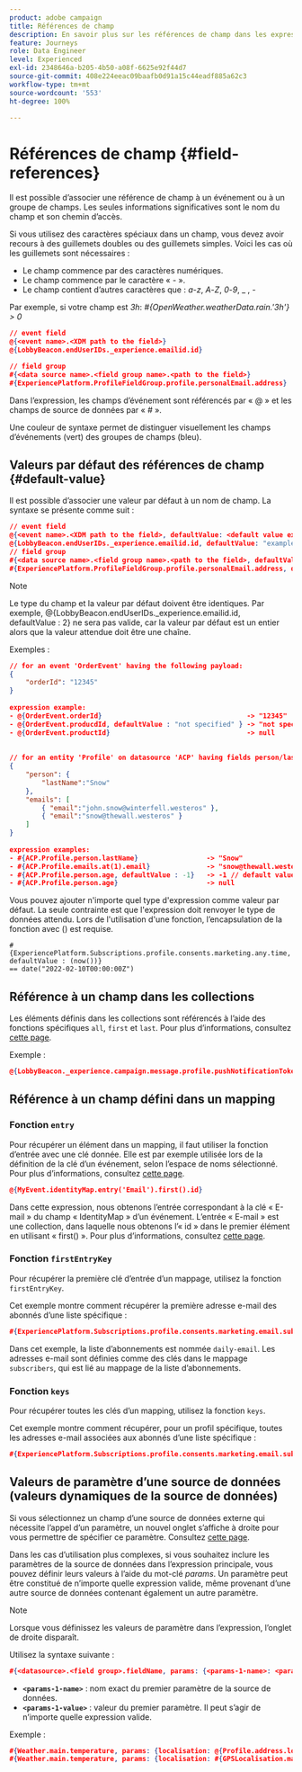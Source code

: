 ```yaml
---
product: adobe campaign
title: Références de champ
description: En savoir plus sur les références de champ dans les expressions avancées
feature: Journeys
role: Data Engineer
level: Experienced
exl-id: 2348646a-b205-4b50-a08f-6625e92f44d7
source-git-commit: 408e224eeac09baafb0d91a15c44eadf885a62c3
workflow-type: tm+mt
source-wordcount: '553'
ht-degree: 100%

---
```


# Références de champ {#field-references}

Il est possible d’associer une référence de champ à un événement ou à un groupe de champs. Les seules informations significatives sont le nom du champ et son chemin d’accès.

Si vous utilisez des caractères spéciaux dans un champ, vous devez avoir recours à des guillemets doubles ou des guillemets simples. Voici les cas où les guillemets sont nécessaires :

* Le champ commence par des caractères numériques.
* Le champ commence par le caractère « - ».
* Le champ contient d’autres caractères que : _a_-_z_, _A_-_Z_, _0_-_9_, _ , _-_

Par exemple, si votre champ est _3h_: _#{OpenWeather.weatherData.rain.&#39;3h&#39;} > 0_

```json
// event field
@{<event name>.<XDM path to the field>}
@{LobbyBeacon.endUserIDs._experience.emailid.id}

// field group
#{<data source name>.<field group name>.<path to the field>}
#{ExperiencePlatform.ProfileFieldGroup.profile.personalEmail.address}
```

Dans l’expression, les champs d’événement sont référencés par « @ » et les champs de source de données par « # ».

Une couleur de syntaxe permet de distinguer visuellement les champs d’événements (vert) des groupes de champs (bleu).

## Valeurs par défaut des références de champ {#default-value}

Il est possible d’associer une valeur par défaut à un nom de champ. La syntaxe se présente comme suit :

```json
// event field
@{<event name>.<XDM path to the field>, defaultValue: <default value expression>}
@{LobbyBeacon.endUserIDs._experience.emailid.id, defaultValue: "example@adobe.com"}
// field group
#{<data source name>.<field group name>.<path to the field>, defaultValue: <default value expression>}
#{ExperiencePlatform.ProfileFieldGroup.profile.personalEmail.address, defaultValue: "example@adobe.com"}
```

>[!NOTE]
>
>Le type du champ et la valeur par défaut doivent être identiques. Par exemple, @{LobbyBeacon.endUserIDs._experience.emailid.id, defaultValue : 2} ne sera pas valide, car la valeur par défaut est un entier alors que la valeur attendue doit être une chaîne.

Exemples :

```json
// for an event 'OrderEvent' having the following payload:
{
    "orderId": "12345"
}
 
expression example:
- @{OrderEvent.orderId}                                    -> "12345"
- @{OrderEvent.producdId, defaultValue : "not specified" } -> "not specified" // default value, productId is not a field present in the payload
- @{OrderEvent.productId}                                  -> null
 
 
// for an entity 'Profile' on datasource 'ACP' having fields person/lastName, with fetched data such as:
{
    "person": {
        "lastName":"Snow"
    },
    "emails": [
        { "email":"john.snow@winterfell.westeros" },
        { "email":"snow@thewall.westeros" }
    ]
}
 
expression examples:
- #{ACP.Profile.person.lastName}                 -> "Snow"
- #{ACP.Profile.emails.at(1).email}              -> "snow@thewall.westeros"
- #{ACP.Profile.person.age, defaultValue : -1}   -> -1 // default value, age is not a field present in the payload
- #{ACP.Profile.person.age}                      -> null
```

Vous pouvez ajouter n&#39;importe quel type d&#39;expression comme valeur par défaut. La seule contrainte est que l&#39;expression doit renvoyer le type de données attendu. Lors de l&#39;utilisation d&#39;une fonction, l’encapsulation de la fonction avec () est requise.

```
#{ExperiencePlatform.Subscriptions.profile.consents.marketing.any.time, defaultValue : (now())} 
== date("2022-02-10T00:00:00Z")
```

## Référence à un champ dans les collections

Les éléments définis dans les collections sont référencés à l’aide des fonctions spécifiques `all`, `first` et `last`. Pour plus d’informations, consultez [cette page](../expression/collection-management-functions.md).

Exemple :

```json
@{LobbyBeacon._experience.campaign.message.profile.pushNotificationTokens.all()
```

## Référence à un champ défini dans un mapping

### Fonction `entry`

Pour récupérer un élément dans un mapping, il faut utiliser la fonction d’entrée avec une clé donnée. Elle est par exemple utilisée lors de la définition de la clé d’un événement, selon l’espace de noms sélectionné. Pour plus d’informations, consultez [cette page](../../event/about-creating.md#select-the-namespace).

```json
@{MyEvent.identityMap.entry('Email').first().id}
```

Dans cette expression, nous obtenons l’entrée correspondant à la clé « E-mail » du champ « IdentityMap » d’un événement. L’entrée « E-mail » est une collection, dans laquelle nous obtenons l’« id » dans le premier élément en utilisant « first() ». Pour plus d’informations, consultez [cette page](../expression/collection-management-functions.md).

### Fonction `firstEntryKey`

Pour récupérer la première clé d’entrée d’un mappage, utilisez la fonction `firstEntryKey`. 

Cet exemple montre comment récupérer la première adresse e-mail des abonnés d’une liste spécifique :

```json
#{ExperiencePlatform.Subscriptions.profile.consents.marketing.email.subscriptions.entry('daily-email').subscribers.firstEntryKey()}
```

Dans cet exemple, la liste d’abonnements est nommée `daily-email`. Les adresses e-mail sont définies comme des clés dans le mappage `subscribers`, qui est lié au mappage de la liste d’abonnements. 

### Fonction `keys`

Pour récupérer toutes les clés d’un mapping, utilisez la fonction `keys`. 

Cet exemple montre comment récupérer, pour un profil spécifique, toutes les adresses e-mail associées aux abonnés d’une liste spécifique :

```json
#{ExperiencePlatform.Subscriptions.profile.consents.marketing.email.subscriptions.entry('daily-mail').subscribers.keys()
```

## Valeurs de paramètre d’une source de données (valeurs dynamiques de la source de données)

Si vous sélectionnez un champ d’une source de données externe qui nécessite l’appel d’un paramètre, un nouvel onglet s’affiche à droite pour vous permettre de spécifier ce paramètre. Consultez [cette page](../expression/expressionadvanced.md).

Dans les cas d’utilisation plus complexes, si vous souhaitez inclure les paramètres de la source de données dans l’expression principale, vous pouvez définir leurs valeurs à l’aide du mot-clé _params_. Un paramètre peut être constitué de n’importe quelle expression valide, même provenant d’une autre source de données contenant également un autre paramètre.

>[!NOTE]
>
>Lorsque vous définissez les valeurs de paramètre dans l’expression, l’onglet de droite disparaît. 

Utilisez la syntaxe suivante :

```json
#{<datasource>.<field group>.fieldName, params: {<params-1-name>: <params-1-value>, <params-2-name>: <params-2-value>}}
```

* **`<params-1-name>`** : nom exact du premier paramètre de la source de données.
* **`<params-1-value>`** : valeur du premier paramètre. Il peut s’agir de n’importe quelle expression valide.

Exemple :

```json
#{Weather.main.temperature, params: {localisation: @{Profile.address.localisation}}}
#{Weather.main.temperature, params: {localisation: #{GPSLocalisation.main.coordinates, params: {city: @{Profile.address.city}}}}}
```

